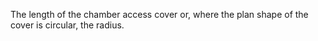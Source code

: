 The length of the chamber access cover or, where the plan shape of the cover is circular, the radius.